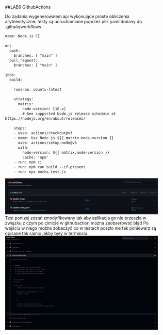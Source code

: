 ##LAB6 GithubActions

Do zadania wygenerowałem api wykonujące proste obliczenia arytnemtyczne. testy są ucruchamiane poprzez plik yaml dodany do .github/workflows
```
name: Node.js CI

on:
  push:
    branches: [ "main" ]
  pull_request:
    branches: [ "main" ]

jobs:
  build:

    runs-on: ubuntu-latest

    strategy:
      matrix:
        node-version: [18.x]
        # See supported Node.js release schedule at https://nodejs.org/en/about/releases/

    steps:
    - uses: actions/checkout@v3
    - name: Use Node.js ${{ matrix.node-version }}
      uses: actions/setup-node@v3
      with:
        node-version: ${{ matrix.node-version }}
        cache: 'npm'
    - run: npm ci
    - run: npm run build --if-present
    - run: npx mocha test.js

```
![App Screenshot](https://github.com/Filiposki54/TAU/blob/main/LAB6/1.png)
Test ponizej został zmodyfikowany tak aby aplikacja go nie przeszła w związku z czym po cimicie w githubaction można zaobserować błąd
Po wejściu w niego można zobaczyć co w testach poszło nie tak poniewarz są opisane tak samio jakby były w terminalu 
![App Screenshot](https://github.com/Filiposki54/TAU/blob/main/LAB6/2.png)
